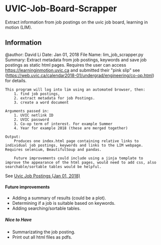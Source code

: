 # UVIC-Job-Board-Scrapper
Extract information from job postings on the uvic job board, learning in motion (LIM).

## Information
@author: David Li
Date: Jan 01, 2018
File Name: lim_job_scrapper.py
Summary: Extract metadata from job postings, keywords and save job postings as static html pages. Requires the user can access https://learninginmotion.uvic.ca and submitted their "pink slip" see (https://web.uvic.ca/calendar2018-01/undergrad/engineering/co-op.html) for details.

    This program will log into lim using an automated browser, then:
        1. find job postings, 
        2. extract metadata for job Postings.
        3. create a word document
    
    Arguments passed in:
        1. UVIC netlink ID
        2. UVIC password
        3. Co-op term of interest. For example Summer 
        4. Year for example 2018 (these are merged together)
    
    Output:
        Produces one index.html page containing relative links to individual job postings, keywords and links to the LIM webpage. Requires selenium, BeautifulSoup and pandas. 
        
        Future improvements could include using a jinja template to improve the appearance of the html pages, would need to add css, also searchable/sortable tables would be helpful.

See [Uvic Job Postings (Jan 01, 2018)](file:///C:/Users/wu/Downloads/Job%20Hunt/Scripts/html/index.html)

#### Future improvements 
* Adding a summary of results (could be a plot).
* Determining if a job is suitable based on keywords.
* Adding searching/sortable tables.

##### Nice to Have
* Summarizating the job posting.
* Print out all html files as pdfs.
